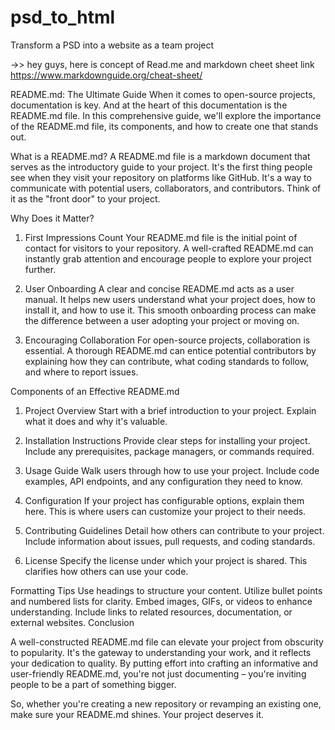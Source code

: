 # psd_to_html
Transform a PSD into a website as a team project
<br>




->> hey guys, here is concept of Read.me and markdown cheet sheet link
https://www.markdownguide.org/cheat-sheet/


README.md: The Ultimate Guide
When it comes to open-source projects, documentation is key. And at the heart of this documentation is the README.md file. 
In this comprehensive guide, we'll explore the importance of the README.md file, its components, and how to create one that stands out.

What is a README.md?
A README.md file is a markdown document that serves as the introductory guide to your project. 
It's the first thing people see when they visit your repository on platforms like GitHub. 
It's a way to communicate with potential users, collaborators, and contributors. Think of it as the "front door" to your project.

Why Does it Matter?
1. First Impressions Count
Your README.md file is the initial point of contact for visitors to your repository. 
A well-crafted README.md can instantly grab attention and encourage people to explore your project further.

2. User Onboarding
A clear and concise README.md acts as a user manual. It helps new users understand what your project does, how to install it, and how to use it. 
This smooth onboarding process can make the difference between a user adopting your project or moving on.


3. Encouraging Collaboration
For open-source projects, collaboration is essential. A thorough README.md can entice potential contributors 
by explaining how they can contribute, what coding standards to follow, and where to report issues.

Components of an Effective README.md
1. Project Overview
Start with a brief introduction to your project. Explain what it does and why it's valuable.

2. Installation Instructions
Provide clear steps for installing your project. Include any prerequisites, package managers, or commands required.

3. Usage Guide
Walk users through how to use your project. Include code examples, API endpoints, and any configuration they need to know.


4. Configuration
If your project has configurable options, explain them here. This is where users can customize your project to their needs.

5. Contributing Guidelines
Detail how others can contribute to your project. Include information about issues, pull requests, and coding standards.

6. License
Specify the license under which your project is shared. This clarifies how others can use your code.

Formatting Tips
Use headings to structure your content.
Utilize bullet points and numbered lists for clarity.
Embed images, GIFs, or videos to enhance understanding.
Include links to related resources, documentation, or external websites.
Conclusion

A well-constructed README.md file can elevate your project from obscurity to popularity. It's the gateway to understanding your work,
 and it reflects your dedication to quality. By putting effort into crafting an informative and user-friendly README.md, 
you're not just documenting – you're inviting people to be a part of something bigger.

So, whether you're creating a new repository or revamping an existing one, make sure your README.md shines. Your project deserves it.
